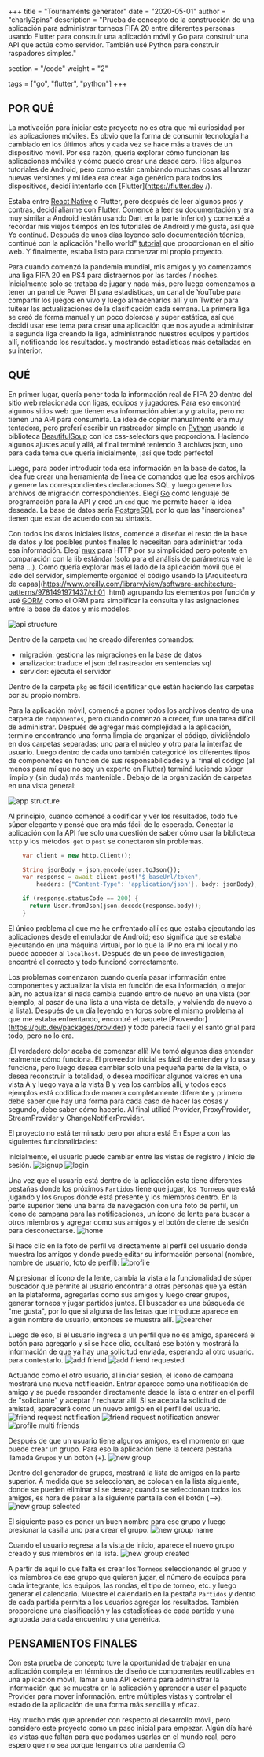 +++
title = "Tournaments generator"
date = "2020-05-01"
author = "charly3pins"
description = "Prueba de concepto de la construcción de una aplicación para administrar torneos FIFA 20 entre diferentes personas usando Flutter para construir una aplicación móvil y Go para construir una API que actúa como servidor. También usé Python para construir raspadores simples."

section = "/code"
weight = "2"

tags = ["go", "flutter", "python"]
+++
## POR QUÉ

La motivación para iniciar este proyecto no es otra que mi curiosidad por las aplicaciones móviles. Es obvio que la forma de consumir tecnología ha cambiado en los últimos años y cada vez se hace más a través de un dispositivo móvil. Por esa razón, quería explorar cómo funcionan las aplicaciones móviles y cómo puedo crear una desde cero.
Hice algunos tutoriales de Android, pero como están cambiando muchas cosas al lanzar nuevas versiones y mi idea era crear algo genérico para todos los dispositivos, decidí intentarlo con [Flutter](https://flutter.dev /).

Estaba entre [React Native](https://reactnative.dev/) o Flutter, pero después de leer algunos pros y contras, decidí aliarme con Flutter. Comencé a leer su [documentación](https://flutter.dev/docs) y era muy similar a Android (están usando Dart en la parte inferior) y comencé a recordar mis viejos tiempos en los tutoriales de Android y me gusta, así que Yo continué. Después de unos días leyendo solo documentación técnica, continué con la aplicación "hello world" [tutorial](https://flutter.dev/docs/get-started/codelab) que proporcionan en el sitio web. Y finalmente, estaba listo para comenzar mi propio proyecto.

Para cuando comenzó la pandemia mundial, mis amigos y yo comenzamos una liga FIFA 20 en PS4 para distraernos por las tardes / noches. Inicialmente solo se trataba de jugar y nada más, pero luego comenzamos a tener un panel de Power BI para estadísticas, un canal de YouTube para compartir los juegos en vivo y luego almacenarlos allí y un Twitter para tuitear las actualizaciones de la clasificación cada semana. La primera liga se creó de forma manual y un poco dolorosa y súper estática, así que decidí usar ese tema para crear una aplicación que nos ayude a administrar la segunda liga creando la liga, administrando nuestros equipos y partidos allí, notificando los resultados. y mostrando estadísticas más detalladas en su interior.

## QUÉ

En primer lugar, quería poner toda la información real de FIFA 20 dentro del sitio web relacionada con ligas, equipos y jugadores. Para eso encontré algunos sitios web que tienen esa información abierta y gratuita, pero no tienen una API para consumirla. La idea de copiar manualmente era muy tentadora, pero preferí escribir un rastreador simple en [Python](https://www.python.org/) usando la biblioteca [BeautifulSoup](https://www.crummy.com/software/BeautifulSoup/bs4/doc/#css-selectors) con los css-selectors que proporciona. Haciendo algunos ajustes aquí y allá, al final terminé teniendo 3 archivos json, uno para cada tema que quería inicialmente, ¡así que todo perfecto!

Luego, para poder introducir toda esa información en la base de datos, la idea fue crear una herramienta de línea de comandos que lea esos archivos y genere las correspondientes declaraciones SQL y luego genere los archivos de migración correspondientes.
Elegí [Go](https://golang.org/) como lenguaje de programación para la API y creé un `cmd` que me permite hacer la idea deseada. La base de datos sería [PostgreSQL](https://www.postgresql.org/) por lo que las "inserciones" tienen que estar de acuerdo con su sintaxis.

Con todos los datos iniciales listos, comencé a diseñar el resto de la base de datos y los posibles puntos finales lo necesitan para administrar toda esa información. Elegí [mux](https://github.com/gorilla/mux) para HTTP por su simplicidad pero potente en comparación con la lib estándar (solo para el análisis de parámetros vale la pena ...). Como quería explorar más el lado de la aplicación móvil que el lado del servidor, simplemente organicé el código usando la [Arquitectura de capas](https://www.oreilly.com/library/view/software-architecture-patterns/9781491971437/ch01 .html) agrupando los elementos por función y usé [GORM](https://gorm.io/index.html) como el ORM para simplificar la consulta y las asignaciones entre la base de datos y mis modelos.

![api structure](/images/code/tournaments-generator/api-structure.jpeg)

Dentro de la carpeta `cmd` he creado diferentes comandos:
- migración: gestiona las migraciones en la base de datos
- analizador: traduce el json del rastreador en sentencias sql
- servidor: ejecuta el servidor

Dentro de la carpeta `pkg` es fácil identificar qué están haciendo las carpetas por su propio nombre.

Para la aplicación móvil, comencé a poner todos los archivos dentro de una carpeta de `componentes`, pero cuando comenzó a crecer, fue una tarea difícil de administrar. Después de agregar más complejidad a la aplicación, termino encontrando una forma limpia de organizar el código, dividiéndolo en dos carpetas separadas; uno para el núcleo y otro para la interfaz de usuario. Luego dentro de cada uno también categoricé los diferentes tipos de componentes en función de sus responsabilidades y al final el código (al menos para mí que no soy un experto en Flutter) terminó luciendo súper limpio y (sin duda) más mantenible . Debajo de la organización de carpetas en una vista general:

![app structure](/images/code/tournaments-generator/app-structure.jpeg)

Al principio, cuando comencé a codificar y ver los resultados, todo fue súper elegante y pensé que era más fácil de lo esperado. Conectar la aplicación con la API fue solo una cuestión de saber cómo usar la biblioteca `http` y los métodos` get` o `post` se conectaron sin problemas.

```dart
    var client = new http.Client();

    String jsonBody = json.encode(user.toJson());
    var response = await client.post("$_baseUrl/token",
        headers: {"Content-Type": 'application/json'}, body: jsonBody);

    if (response.statusCode == 200) {
      return User.fromJson(json.decode(response.body));
    }
```

El único problema al que me he enfrentado allí es que estaba ejecutando las aplicaciones desde el emulador de Android; eso significa que se estaba ejecutando en una máquina virtual, por lo que la IP no era mi local y no puede acceder al `localhost`. Después de un poco de investigación, encontré el correcto y todo funcionó correctamente.

Los problemas comenzaron cuando quería pasar información entre componentes y actualizar la vista en función de esa información, o mejor aún, no actualizar si nada cambia cuando entro de nuevo en una vista (por ejemplo, al pasar de una lista a una vista de detalle, y volviendo de nuevo a la lista). Después de un día leyendo en foros sobre el mismo problema al que me estaba enfrentando, encontré el paquete [Proveedor] (https://pub.dev/packages/provider) y todo parecía fácil y el santo grial para todo, pero no lo era.

¡El verdadero dolor acaba de comenzar allí! Me tomó algunos días entender realmente cómo funciona. El proveedor inicial es fácil de entender y lo usa y funciona, pero luego desea cambiar solo una pequeña parte de la vista, o desea reconstruir la totalidad, o desea modificar algunos valores en una vista A y luego vaya a la vista B y vea los cambios allí, y todos esos ejemplos está codificado de manera completamente diferente y primero debe saber que hay una forma para cada caso de hacer las cosas y segundo, debe saber cómo hacerlo. Al final utilicé Provider, ProxyProvider, StreamProvider y ChangeNotifierProvider.

El proyecto no está terminado pero por ahora está En Espera con las siguientes funcionalidades:

Inicialmente, el usuario puede cambiar entre las vistas de registro / inicio de sesión.
![signup](/images/code/tournaments-generator/signup.png)
![login](/images/code/tournaments-generator/login.png)

Una vez que el usuario está dentro de la aplicación esta tiene diferentes pestañas donde los próximos `Partidos` tiene que jugar, los` Torneos` que está jugando y los `Grupos` donde está presente y los miembros dentro. En la parte superior tiene una barra de navegación con una foto de perfil, un ícono de campana para las notificaciones, un ícono de lente para buscar a otros miembros y agregar como sus amigos y el botón de cierre de sesión para desconectarse.
![home](/images/code/tournaments-generator/home.png)

Si hace clic en la foto de perfil va directamente al perfil del usuario donde muestra los amigos y donde puede editar su información personal (nombre, nombre de usuario, foto de perfil):
![profile](/images/code/tournaments-generator/profile.png)

Al presionar el ícono de la lente, cambia la vista a la funcionalidad de súper buscador que permite al usuario encontrar a otras personas que ya están en la plataforma, agregarlas como sus amigos y luego crear grupos, generar torneos y jugar partidos juntos. El buscador es una búsqueda de "me gusta", por lo que si alguna de las letras que introduce aparece en algún nombre de usuario, entonces se muestra allí.
![searcher](/images/code/tournaments-generator/searcher.png)

Luego de eso, si el usuario ingresa a un perfil que no es amigo, aparecerá el botón para agregarlo y si se hace clic, ocultará ese botón y mostrará la información de que ya hay una solicitud enviada, esperando al otro usuario. para contestarlo.
![add friend](/images/code/tournaments-generator/add-friend.png)
![add friend requested](/images/code/tournaments-generator/add-friend-requested.png)

Actuando como el otro usuario, al iniciar sesión, el icono de campana mostrará una nueva notificación. Entrar aparece como una notificación de amigo y se puede responder directamente desde la lista o entrar en el perfil de "solicitante" y aceptar / rechazar allí. Si se acepta la solicitud de amistad, aparecerá como un nuevo amigo en el perfil del usuario.
![friend request notification](/images/code/tournaments-generator/friend-request-notification.png)
![friend request notification answer](/images/code/tournaments-generator/friend-request-notification-answer.png)
![profile multi friends](/images/code/tournaments-generator/profile-multifriends.png)

Después de que un usuario tiene algunos amigos, es el momento en que puede crear un grupo. Para eso la aplicación tiene la tercera pestaña llamada `Grupos` y un botón (+).
![new group](/images/code/tournaments-generator/new-group.png)

Dentro del generador de grupos, mostrará la lista de amigos en la parte superior. A medida que se seleccionan, se colocan en la lista siguiente, donde se pueden eliminar si se desea; cuando se seleccionan todos los amigos, es hora de pasar a la siguiente pantalla con el botón (-->).
![new group selected](/images/code/tournaments-generator/new-group-selected.png)

El siguiente paso es poner un buen nombre para ese grupo y luego presionar la casilla uno para crear el grupo.
![new group name](/images/code/tournaments-generator/new-group-name.png)

Cuando el usuario regresa a la vista de inicio, aparece el nuevo grupo creado y sus miembros en la lista.
![new group created](/images/code/tournaments-generator/new-group-created.png)

A partir de aquí lo que falta es crear los `Torneos` seleccionando el grupo y los miembros de ese grupo que quieren jugar, el número de equipos para cada integrante, los equipos, las rondas, el tipo de torneo, etc. y luego generar el calendario. Muestre el calendario en la pestaña `Partidos` y dentro de cada partida permita a los usuarios agregar los resultados. También proporcione una clasificación y las estadísticas de cada partido y una agrupada para cada encuentro y una genérica.

## PENSAMIENTOS FINALES

Con esta prueba de concepto tuve la oportunidad de trabajar en una aplicación compleja en términos de diseño de componentes reutilizables en una aplicación móvil, llamar a una API externa para administrar la información que se muestra en la aplicación y aprender a usar el paquete Provider para mover información. entre múltiples vistas y controlar el estado de la aplicación de una forma más sencilla y eficaz.

Hay mucho más que aprender con respecto al desarrollo móvil, pero considero este proyecto como un paso inicial para empezar. Algún día haré las vistas que faltan para que podamos usarlas en el mundo real, pero espero que no sea porque tengamos otra pandemia 😏